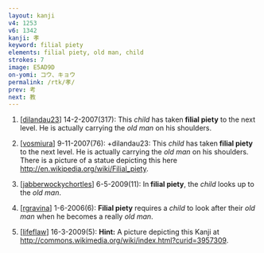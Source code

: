 ```yaml
---
layout: kanji
v4: 1253
v6: 1342
kanji: 孝
keyword: filial piety
elements: filial piety, old man, child
strokes: 7
image: E5AD9D
on-yomi: コウ、キョウ
permalink: /rtk/孝/
prev: 考
next: 教
---
```


1) [<a href="http://kanji.koohii.com/profile/dilandau23">dilandau23</a>] 14-2-2007(317): This <em>child</em> has taken<strong> filial piety</strong> to the next level. He is actually carrying the <em>old man</em> on his shoulders.

2) [<a href="http://kanji.koohii.com/profile/vosmiura">vosmiura</a>] 9-11-2007(76): +dilandau23: This <em>child</em> has taken<strong> filial piety</strong> to the next level. He is actually carrying the <em>old man</em> on his shoulders. There is a picture of a statue depicting this here <a href="http://en.wikipedia.org/wiki/Filial_piety">http://en.wikipedia.org/wiki/Filial_piety</a>.

3) [<a href="http://kanji.koohii.com/profile/jabberwockychortles">jabberwockychortles</a>] 6-5-2009(11): In<strong> filial piety</strong>, the <em>child</em> looks up to the <em>old man</em>.

4) [<a href="http://kanji.koohii.com/profile/rgravina">rgravina</a>] 1-6-2006(6): <strong>Filial piety</strong> requires a <em>child</em> to look after their <em>old man</em> when he becomes a really <em>old man</em>.

5) [<a href="http://kanji.koohii.com/profile/lifeflaw">lifeflaw</a>] 16-3-2009(5): <strong>Hint:</strong> A picture depicting this Kanji at <a href="http://commons.wikimedia.org/wiki/index.html?curid=3957309">http://commons.wikimedia.org/wiki/index.html?curid=3957309</a>.

